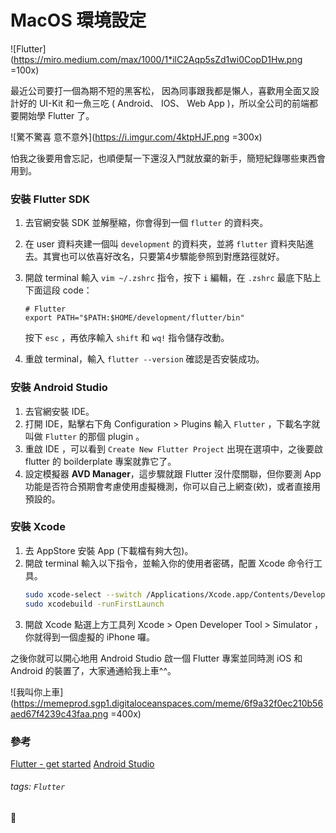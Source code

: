 # MacOS 環境設定

![Flutter](https://miro.medium.com/max/1000/1*ilC2Aqp5sZd1wi0CopD1Hw.png =100x)

最近公司要打一個為期不短的黑客松，
因為同事跟我都是懶人，喜歡用全面又設計好的 UI-Kit 和一魚三吃 ( Android、 IOS、 Web App )，所以全公司的前端都要開始學 Flutter 了。

![驚不驚喜 意不意外](https://i.imgur.com/4ktpHJF.png =300x)

怕我之後要用會忘記，也順便幫一下還沒入門就放棄的新手，簡短紀錄哪些東西會用到。

### 安裝 Flutter SDK

1. 去官網安裝 SDK 並解壓縮，你會得到一個 `flutter` 的資料夾。
2. 在 user 資料夾建一個叫 `development` 的資料夾，並將 `flutter` 資料夾貼進去。其實也可以依喜好改名，只要第4步驟能參照到對應路徑就好。
4. 開啟 terminal 輸入 `vim ~/.zshrc` 指令，按下 `i` 編輯，在 `.zshrc` 最底下貼上下面這段 code：
    ```
    # Flutter
    export PATH="$PATH:$HOME/development/flutter/bin"
    ```

    按下 `esc` ，再依序輸入 `shift` 和 `wq!` 指令儲存改動。
5. 重啟 terminal，輸入 `flutter --version` 確認是否安裝成功。

### 安裝 Android Studio

1. 去官網安裝 IDE。
2. 打開 IDE，點擊右下角 Configuration > Plugins 輸入 `Flutter` ，下載名字就叫做 `Flutter` 的那個 plugin 。
3. 重啟 IDE ，可以看到 `Create New Flutter Project` 出現在選項中，之後要啟 flutter 的 boilderplate 專案就靠它了。
4. 設定模擬器 **AVD Manager**，這步驟就跟 Flutter 沒什麼關聯，但你要測 App 功能是否符合預期會考慮使用虛擬機測，你可以自己上網查(欸)，或者直接用預設的。

### 安裝 Xcode

1. 去 AppStore 安裝 App (下載檔有夠大包)。
2. 開啟 terminal 輸入以下指令，並輸入你的使用者密碼，配置 Xcode 命令行工具。
    ```bash
    sudo xcode-select --switch /Applications/Xcode.app/Contents/Developer
    sudo xcodebuild -runFirstLaunch
    ```
3. 開啟 Xcode 點選上方工具列 Xcode > Open Developer Tool > Simulator ，你就得到一個虛擬的 iPhone 囉。

之後你就可以開心地用 Android Studio 啟一個 Flutter 專案並同時測 iOS 和 Android 的裝置了，大家通通給我上車^^。

![我叫你上車](https://memeprod.sgp1.digitaloceanspaces.com/meme/6f9a32f0ec210b56aed67f4239c43faa.png =400x)

### 參考

[Flutter - get started](https://flutter.dev/docs/get-started/install/macos)
[Android Studio](https://developer.android.com/studio)

###### tags: `Flutter`

